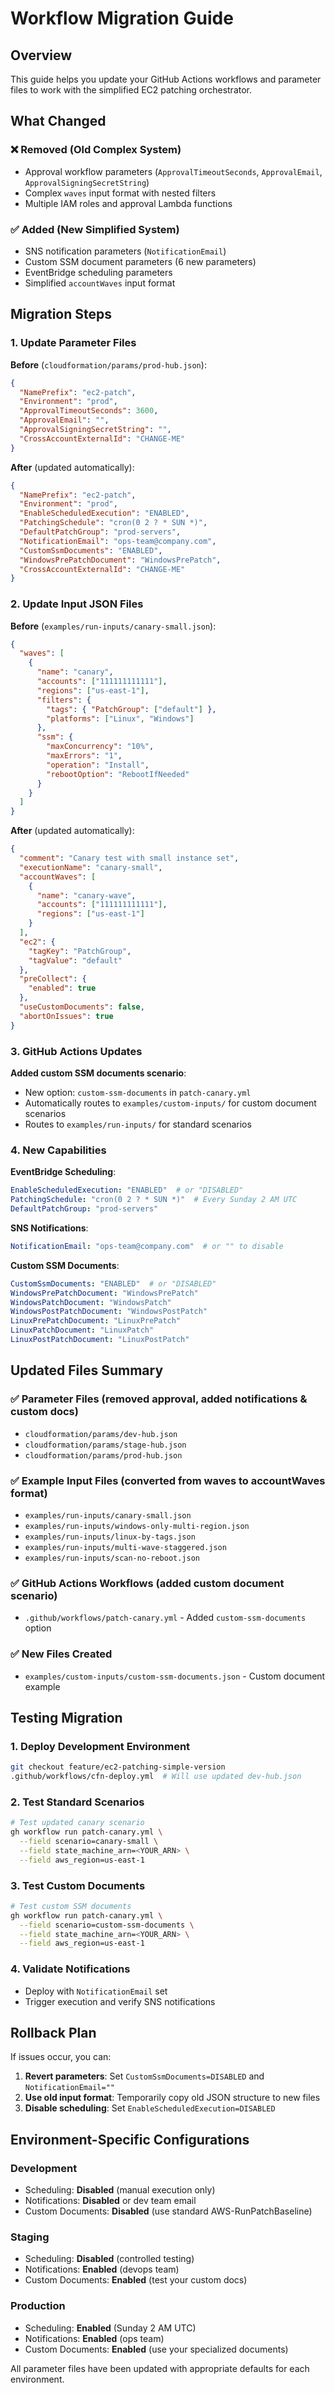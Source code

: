 # Workflow Migration Guide

## Overview

This guide helps you update your GitHub Actions workflows and parameter files to work with the simplified EC2 patching orchestrator.

## What Changed

### ❌ **Removed (Old Complex System)**
- Approval workflow parameters (`ApprovalTimeoutSeconds`, `ApprovalEmail`, `ApprovalSigningSecretString`)
- Complex `waves` input format with nested filters
- Multiple IAM roles and approval Lambda functions

### ✅ **Added (New Simplified System)**
- SNS notification parameters (`NotificationEmail`)
- Custom SSM document parameters (6 new parameters)
- EventBridge scheduling parameters
- Simplified `accountWaves` input format

## Migration Steps

### 1. Update Parameter Files

**Before** (`cloudformation/params/prod-hub.json`):
```json
{
  "NamePrefix": "ec2-patch",
  "Environment": "prod",
  "ApprovalTimeoutSeconds": 3600,
  "ApprovalEmail": "",
  "ApprovalSigningSecretString": "",
  "CrossAccountExternalId": "CHANGE-ME"
}
```

**After** (updated automatically):
```json
{
  "NamePrefix": "ec2-patch", 
  "Environment": "prod",
  "EnableScheduledExecution": "ENABLED",
  "PatchingSchedule": "cron(0 2 ? * SUN *)",
  "DefaultPatchGroup": "prod-servers",
  "NotificationEmail": "ops-team@company.com",
  "CustomSsmDocuments": "ENABLED",
  "WindowsPrePatchDocument": "WindowsPrePatch",
  "CrossAccountExternalId": "CHANGE-ME"
}
```

### 2. Update Input JSON Files

**Before** (`examples/run-inputs/canary-small.json`):
```json
{
  "waves": [
    {
      "name": "canary",
      "accounts": ["111111111111"],
      "regions": ["us-east-1"],
      "filters": {
        "tags": { "PatchGroup": ["default"] },
        "platforms": ["Linux", "Windows"]
      },
      "ssm": {
        "maxConcurrency": "10%",
        "maxErrors": "1",
        "operation": "Install",
        "rebootOption": "RebootIfNeeded"
      }
    }
  ]
}
```

**After** (updated automatically):
```json
{
  "comment": "Canary test with small instance set",
  "executionName": "canary-small",
  "accountWaves": [
    {
      "name": "canary-wave",
      "accounts": ["111111111111"],
      "regions": ["us-east-1"]
    }
  ],
  "ec2": {
    "tagKey": "PatchGroup",
    "tagValue": "default"
  },
  "preCollect": {
    "enabled": true
  },
  "useCustomDocuments": false,
  "abortOnIssues": true
}
```

### 3. GitHub Actions Updates

**Added custom SSM documents scenario**:
- New option: `custom-ssm-documents` in `patch-canary.yml`
- Automatically routes to `examples/custom-inputs/` for custom document scenarios
- Routes to `examples/run-inputs/` for standard scenarios

### 4. New Capabilities

**EventBridge Scheduling**:
```yaml
EnableScheduledExecution: "ENABLED"  # or "DISABLED"
PatchingSchedule: "cron(0 2 ? * SUN *)"  # Every Sunday 2 AM UTC
DefaultPatchGroup: "prod-servers"
```

**SNS Notifications**:
```yaml
NotificationEmail: "ops-team@company.com"  # or "" to disable
```

**Custom SSM Documents**:
```yaml
CustomSsmDocuments: "ENABLED"  # or "DISABLED"
WindowsPrePatchDocument: "WindowsPrePatch"
WindowsPatchDocument: "WindowsPatch"
WindowsPostPatchDocument: "WindowsPostPatch"
LinuxPrePatchDocument: "LinuxPrePatch" 
LinuxPatchDocument: "LinuxPatch"
LinuxPostPatchDocument: "LinuxPostPatch"
```

## Updated Files Summary

### ✅ **Parameter Files** (removed approval, added notifications & custom docs)
- `cloudformation/params/dev-hub.json`
- `cloudformation/params/stage-hub.json` 
- `cloudformation/params/prod-hub.json`

### ✅ **Example Input Files** (converted from waves to accountWaves format)
- `examples/run-inputs/canary-small.json`
- `examples/run-inputs/windows-only-multi-region.json`
- `examples/run-inputs/linux-by-tags.json`
- `examples/run-inputs/multi-wave-staggered.json`
- `examples/run-inputs/scan-no-reboot.json`

### ✅ **GitHub Actions Workflows** (added custom document scenario)
- `.github/workflows/patch-canary.yml` - Added `custom-ssm-documents` option

### ✅ **New Files Created**
- `examples/custom-inputs/custom-ssm-documents.json` - Custom document example

## Testing Migration

### 1. Deploy Development Environment
```bash
git checkout feature/ec2-patching-simple-version
.github/workflows/cfn-deploy.yml  # Will use updated dev-hub.json
```

### 2. Test Standard Scenarios
```bash
# Test updated canary scenario
gh workflow run patch-canary.yml \
  --field scenario=canary-small \
  --field state_machine_arn=<YOUR_ARN> \
  --field aws_region=us-east-1
```

### 3. Test Custom Documents
```bash
# Test custom SSM documents
gh workflow run patch-canary.yml \
  --field scenario=custom-ssm-documents \
  --field state_machine_arn=<YOUR_ARN> \
  --field aws_region=us-east-1
```

### 4. Validate Notifications
- Deploy with `NotificationEmail` set
- Trigger execution and verify SNS notifications

## Rollback Plan

If issues occur, you can:

1. **Revert parameters**: Set `CustomSsmDocuments=DISABLED` and `NotificationEmail=""`
2. **Use old input format**: Temporarily copy old JSON structure to new files
3. **Disable scheduling**: Set `EnableScheduledExecution=DISABLED`

## Environment-Specific Configurations

### Development
- Scheduling: **Disabled** (manual execution only)
- Notifications: **Disabled** or dev team email  
- Custom Documents: **Disabled** (use standard AWS-RunPatchBaseline)

### Staging
- Scheduling: **Disabled** (controlled testing)
- Notifications: **Enabled** (devops team)
- Custom Documents: **Enabled** (test your custom docs)

### Production  
- Scheduling: **Enabled** (Sunday 2 AM UTC)
- Notifications: **Enabled** (ops team)
- Custom Documents: **Enabled** (use your specialized documents)

All parameter files have been updated with appropriate defaults for each environment.